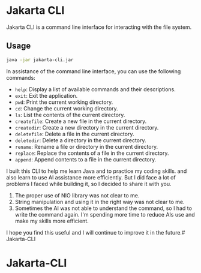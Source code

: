 # Jakarta CLI

Jakarta CLI is a command line interface for interacting with the file system.

## Usage

```bash
java -jar jakarta-cli.jar
``` 
In assistance of the command line interface, you can use the following commands:
- `help`: Display a list of available commands and their descriptions.
- `exit`: Exit the application.
- `pwd`: Print the current working directory.
- `cd`: Change the current working directory.
- `ls`: List the contents of the current directory.
- `createfile`: Create a new file in the current directory.
- `createdir`: Create a new directory in the current directory.
- `deletefile`: Delete a file in the current directory.
- `deletedir`: Delete a directory in the current directory.
- `rename`: Rename a file or directory in the current directory.
- `replace`: Replace the contents of a file in the current directory.
- `append`: Append contents to a file in the current directory.

I built this CLI to help me learn Java and to practice my coding skills.
and also learn to use AI assistance more efficiently. But I did face a lot of
problems I faced while building it, so I decided to share it with you.
1. The proper use of NIO library was not clear to me.
2. String manipulation and using it in the right way was not clear to me.
3. Sometimes the AI was not able to understand the command, so I had to write
the command again. I'm spending more time to reduce AIs use and make my skills more
efficient.

I hope you find this useful and I will continue to improve it in the future.# Jakarta-CLI
# Jakarta-CLI
